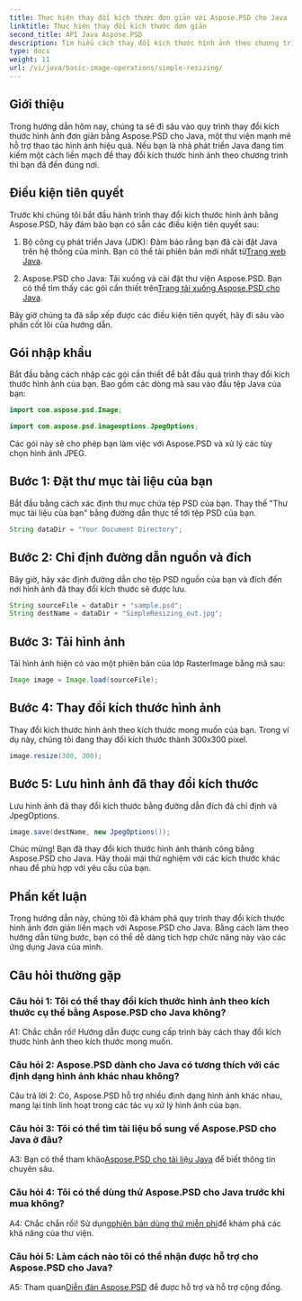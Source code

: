 ```yaml
---
title: Thực hiện thay đổi kích thước đơn giản với Aspose.PSD cho Java
linktitle: Thực hiện thay đổi kích thước đơn giản
second_title: API Java Aspose.PSD
description: Tìm hiểu cách thay đổi kích thước hình ảnh theo chương trình với Aspose.PSD cho Java. Hãy làm theo hướng dẫn từng bước của chúng tôi để thao tác hình ảnh hiệu quả.
type: docs
weight: 11
url: /vi/java/basic-image-operations/simple-resizing/
---
```

## Giới thiệu

Trong hướng dẫn hôm nay, chúng ta sẽ đi sâu vào quy trình thay đổi kích thước hình ảnh đơn giản bằng Aspose.PSD cho Java, một thư viện mạnh mẽ hỗ trợ thao tác hình ảnh hiệu quả. Nếu bạn là nhà phát triển Java đang tìm kiếm một cách liền mạch để thay đổi kích thước hình ảnh theo chương trình thì bạn đã đến đúng nơi.

## Điều kiện tiên quyết

Trước khi chúng tôi bắt đầu hành trình thay đổi kích thước hình ảnh bằng Aspose.PSD, hãy đảm bảo bạn có sẵn các điều kiện tiên quyết sau:

1.  Bộ công cụ phát triển Java (JDK): Đảm bảo rằng bạn đã cài đặt Java trên hệ thống của mình. Bạn có thể tải phiên bản mới nhất từ[Trang web Java](https://www.oracle.com/java/).

2.  Aspose.PSD cho Java: Tải xuống và cài đặt thư viện Aspose.PSD. Bạn có thể tìm thấy các gói cần thiết trên[Trang tải xuống Aspose.PSD cho Java](https://releases.aspose.com/psd/java/).

Bây giờ chúng ta đã sắp xếp được các điều kiện tiên quyết, hãy đi sâu vào phần cốt lõi của hướng dẫn.

## Gói nhập khẩu

Bắt đầu bằng cách nhập các gói cần thiết để bắt đầu quá trình thay đổi kích thước hình ảnh của bạn. Bao gồm các dòng mã sau vào đầu tệp Java của bạn:

```java
import com.aspose.psd.Image;

import com.aspose.psd.imageoptions.JpegOptions;
```

Các gói này sẽ cho phép bạn làm việc với Aspose.PSD và xử lý các tùy chọn hình ảnh JPEG.

## Bước 1: Đặt thư mục tài liệu của bạn

Bắt đầu bằng cách xác định thư mục chứa tệp PSD của bạn. Thay thế "Thư mục tài liệu của bạn" bằng đường dẫn thực tế tới tệp PSD của bạn.

```java
String dataDir = "Your Document Directory";
```

## Bước 2: Chỉ định đường dẫn nguồn và đích

Bây giờ, hãy xác định đường dẫn cho tệp PSD nguồn của bạn và đích đến nơi hình ảnh đã thay đổi kích thước sẽ được lưu.

```java
String sourceFile = dataDir + "sample.psd";
String destName = dataDir + "SimpleResizing_out.jpg";
```

## Bước 3: Tải hình ảnh

Tải hình ảnh hiện có vào một phiên bản của lớp RasterImage bằng mã sau:

```java
Image image = Image.load(sourceFile);
```

## Bước 4: Thay đổi kích thước hình ảnh

Thay đổi kích thước hình ảnh theo kích thước mong muốn của bạn. Trong ví dụ này, chúng tôi đang thay đổi kích thước thành 300x300 pixel.

```java
image.resize(300, 300);
```

## Bước 5: Lưu hình ảnh đã thay đổi kích thước

Lưu hình ảnh đã thay đổi kích thước bằng đường dẫn đích đã chỉ định và JpegOptions.

```java
image.save(destName, new JpegOptions());
```

Chúc mừng! Bạn đã thay đổi kích thước hình ảnh thành công bằng Aspose.PSD cho Java. Hãy thoải mái thử nghiệm với các kích thước khác nhau để phù hợp với yêu cầu của bạn.

## Phần kết luận

Trong hướng dẫn này, chúng tôi đã khám phá quy trình thay đổi kích thước hình ảnh đơn giản liền mạch với Aspose.PSD cho Java. Bằng cách làm theo hướng dẫn từng bước, bạn có thể dễ dàng tích hợp chức năng này vào các ứng dụng Java của mình.

## Câu hỏi thường gặp

### Câu hỏi 1: Tôi có thể thay đổi kích thước hình ảnh theo kích thước cụ thể bằng Aspose.PSD cho Java không?

A1: Chắc chắn rồi! Hướng dẫn được cung cấp trình bày cách thay đổi kích thước hình ảnh theo kích thước mong muốn.

### Câu hỏi 2: Aspose.PSD dành cho Java có tương thích với các định dạng hình ảnh khác nhau không?

Câu trả lời 2: Có, Aspose.PSD hỗ trợ nhiều định dạng hình ảnh khác nhau, mang lại tính linh hoạt trong các tác vụ xử lý hình ảnh của bạn.

### Câu hỏi 3: Tôi có thể tìm tài liệu bổ sung về Aspose.PSD cho Java ở đâu?

 A3: Bạn có thể tham khảo[Aspose.PSD cho tài liệu Java](https://reference.aspose.com/psd/java/) để biết thông tin chuyên sâu.

### Câu hỏi 4: Tôi có thể dùng thử Aspose.PSD cho Java trước khi mua không?

 A4: Chắc chắn rồi! Sử dụng[phiên bản dùng thử miễn phí](https://releases.aspose.com/)để khám phá các khả năng của thư viện.

### Câu hỏi 5: Làm cách nào tôi có thể nhận được hỗ trợ cho Aspose.PSD cho Java?

 A5: Tham quan[Diễn đàn Aspose.PSD](https://forum.aspose.com/c/psd/34) để được hỗ trợ và hỗ trợ cộng đồng.